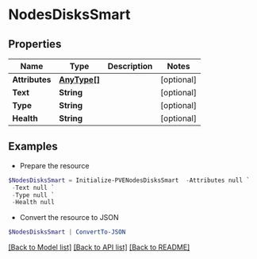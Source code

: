 # NodesDisksSmart
## Properties

Name | Type | Description | Notes
------------ | ------------- | ------------- | -------------
**Attributes** | [**AnyType[]**](AnyType.md) |  | [optional] 
**Text** | **String** |  | [optional] 
**Type** | **String** |  | [optional] 
**Health** | **String** |  | [optional] 

## Examples

- Prepare the resource
```powershell
$NodesDisksSmart = Initialize-PVENodesDisksSmart  -Attributes null `
 -Text null `
 -Type null `
 -Health null
```

- Convert the resource to JSON
```powershell
$NodesDisksSmart | ConvertTo-JSON
```

[[Back to Model list]](../README.md#documentation-for-models) [[Back to API list]](../README.md#documentation-for-api-endpoints) [[Back to README]](../README.md)

